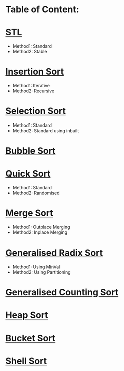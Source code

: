 # Table of Content:
# [STL](https://github.com/Shodydosh/CPP-Sorting-Algorithm/tree/main/STL-Sort)
- Method1: Standard
- Method2: Stable
# [Insertion Sort]()
- Method1: Iterative
- Method2: Recursive
# [Selection Sort]()
- Method1: Standard
- Method2: Standard using inbuilt
# [Bubble Sort]()
# [Quick Sort]()
- Method1: Standard
- Method2: Randomised
# [Merge Sort]()
- Method1: Outplace Merging
- Method2: Inplace Merging
# [Generalised Radix Sort]()
- Method1: Using MinVal
- Method2: Using Partitioning
# [Generalised Counting Sort]()
# [Heap Sort]()
# [Bucket Sort]()
# [Shell Sort]()
